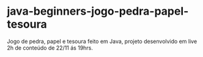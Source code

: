 # java-beginners-jogo-pedra-papel-tesoura
Jogo de pedra, papel e tesoura feito em Java, projeto desenvolvido em live 2h de conteúdo de 22/11 ás 19hrs.
